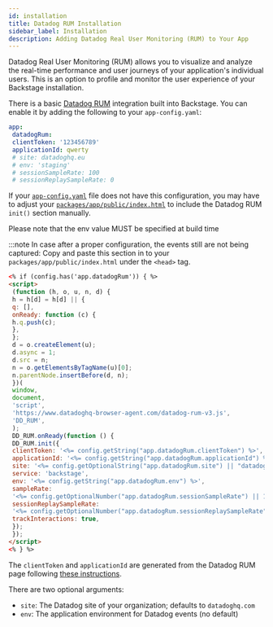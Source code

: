 ```yaml
---
id: installation
title: Datadog RUM Installation
sidebar_label: Installation
description: Adding Datadog Real User Monitoring (RUM) to Your App
---
```


Datadog Real User Monitoring (RUM) allows you to visualize and analyze the
real-time performance and user journeys of your application's individual users.
This is an option to profile and monitor the user experience of your Backstage
installation.

There is a basic [Datadog RUM](https://docs.datadoghq.com/real_user_monitoring/)
integration built into Backstage. You can enable it by adding the following to
your `app-config.yaml`:

```yaml
app:
 datadogRum:
 clientToken: '123456789'
 applicationId: qwerty
 # site: datadoghq.eu
 # env: 'staging'
 # sessionSampleRate: 100
 # sessionReplaySampleRate: 0
```

If your [`app-config.yaml`](https://github.com/backstage/backstage/blob/e0506af8fc54074a160fb91c83d6cae8172d3bb3/app-config.yaml#L5) file does not have this configuration, you may have to adjust your [`packages/app/public/index.html`](https://github.com/backstage/backstage/blob/e0506af8fc54074a160fb91c83d6cae8172d3bb3/packages/app/public/index.html#L69) to include the Datadog RUM `init()` section manually.

Please note that the env value MUST be specified at build time

:::note
In case after a proper configuration, the events still are not being captured: Copy and paste this section in to your `packages/app/public/index.html` under the `<head>` tag.

```html
<% if (config.has('app.datadogRum')) { %>
<script>
 (function (h, o, u, n, d) {
 h = h[d] = h[d] || {
 q: [],
 onReady: function (c) {
 h.q.push(c);
 },
 };
 d = o.createElement(u);
 d.async = 1;
 d.src = n;
 n = o.getElementsByTagName(u)[0];
 n.parentNode.insertBefore(d, n);
 })(
 window,
 document,
 'script',
 'https://www.datadoghq-browser-agent.com/datadog-rum-v3.js',
 'DD_RUM',
 );
 DD_RUM.onReady(function () {
 DD_RUM.init({
 clientToken: '<%= config.getString("app.datadogRum.clientToken") %>',
 applicationId: '<%= config.getString("app.datadogRum.applicationId") %>',
 site: '<%= config.getOptionalString("app.datadogRum.site") || "datadoghq.com" %>',
 service: 'backstage',
 env: '<%= config.getString("app.datadogRum.env") %>',
 sampleRate:
 '<%= config.getOptionalNumber("app.datadogRum.sessionSampleRate") || 100 %>',
 sessionReplaySampleRate:
 '<%= config.getOptionalNumber("app.datadogRum.sessionReplaySampleRate") || 0 %>',
 trackInteractions: true,
 });
 });
</script>
<% } %>
```

The `clientToken` and `applicationId` are generated from the Datadog RUM page
following
[these instructions](https://docs.datadoghq.com/real_user_monitoring/browser/).

There are two optional arguments:

- `site`: The Datadog site of your organization; defaults to `datadoghq.com`
- `env`: The application environment for Datadog events (no default)
